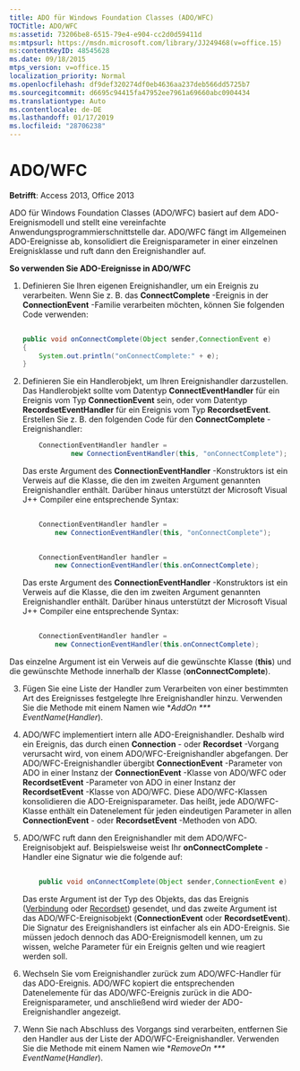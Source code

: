 ```yaml
---
title: ADO für Windows Foundation Classes (ADO/WFC)
TOCTitle: ADO/WFC
ms:assetid: 73206be8-6515-79e4-e904-cc2d0d59411d
ms:mtpsurl: https://msdn.microsoft.com/library/JJ249468(v=office.15)
ms:contentKeyID: 48545628
ms.date: 09/18/2015
mtps_version: v=office.15
localization_priority: Normal
ms.openlocfilehash: df9def320274df0eb4636aa237deb566dd5725b7
ms.sourcegitcommit: d6695c94415fa47952ee7961a69660abc0904434
ms.translationtype: Auto
ms.contentlocale: de-DE
ms.lasthandoff: 01/17/2019
ms.locfileid: "28706238"
---
```

# <a name="adowfc"></a>ADO/WFC


**Betrifft**: Access 2013, Office 2013

ADO für Windows Foundation Classes (ADO/WFC) basiert auf dem ADO-Ereignismodell und stellt eine vereinfachte Anwendungsprogrammierschnittstelle dar. ADO/WFC fängt im Allgemeinen ADO-Ereignisse ab, konsolidiert die Ereignisparameter in einer einzelnen Ereignisklasse und ruft dann den Ereignishandler auf.

**So verwenden Sie ADO-Ereignisse in ADO/WFC**

1.  Definieren Sie Ihren eigenen Ereignishandler, um ein Ereignis zu verarbeiten. Wenn Sie z. B. das **ConnectComplete** -Ereignis in der **ConnectionEvent** -Familie verarbeiten möchten, können Sie folgenden Code verwenden:
    
    ```java 
     
    public void onConnectComplete(Object sender,ConnectionEvent e) 
    { 
        System.out.println("onConnectComplete:" + e); 
    } 
    ```

2.  Definieren Sie ein Handlerobjekt, um Ihren Ereignishandler darzustellen. Das Handlerobjekt sollte vom Datentyp **ConnectEventHandler** für ein Ereignis vom Typ **ConnectionEvent** sein, oder vom Datentyp **RecordsetEventHandler** für ein Ereignis vom Typ **RecordsetEvent**. Erstellen Sie z. B. den folgenden Code für den **ConnectComplete** -Ereignishandler:
    
    ```java
        ConnectionEventHandler handler =  
                new ConnectionEventHandler(this, "onConnectComplete"); 
    ```

    Das erste Argument des **ConnectionEventHandler** -Konstruktors ist ein Verweis auf die Klasse, die den im zweiten Argument genannten Ereignishandler enthält. Darüber hinaus unterstützt der Microsoft Visual J++ Compiler eine entsprechende Syntax:
    
    ```java 
     
        ConnectionEventHandler handler =  
            new ConnectionEventHandler(this, "onConnectComplete"); 
    ```
    
    ```java 
     
        ConnectionEventHandler handler =  
            new ConnectionEventHandler(this.onConnectComplete); 
    ```
    
    Das erste Argument des **ConnectionEventHandler** -Konstruktors ist ein Verweis auf die Klasse, die den im zweiten Argument genannten Ereignishandler enthält. Darüber hinaus unterstützt der Microsoft Visual J++ Compiler eine entsprechende Syntax:
    
    ```java 
     
        ConnectionEventHandler handler =  
            new ConnectionEventHandler(this.onConnectComplete); 
    ```
    
    

Das einzelne Argument ist ein Verweis auf die gewünschte Klasse (**this**) und die gewünschte Methode innerhalb der Klasse (**onConnectComplete**).


3.  Fügen Sie eine Liste der Handler zum Verarbeiten von einer bestimmten Art des Ereignisses festgelegte Ihre Ereignishandler hinzu. Verwenden Sie die Methode mit einem Namen wie **AddOn *** EventName*(*Handler*).

4.  ADO/WFC implementiert intern alle ADO-Ereignishandler. Deshalb wird ein Ereignis, das durch einen **Connection** - oder **Recordset** -Vorgang verursacht wird, von einem ADO/WFC-Ereignishandler abgefangen. Der ADO/WFC-Ereignishandler übergibt **ConnectionEvent** -Parameter von ADO in einer Instanz der **ConnectionEvent** -Klasse von ADO/WFC oder **RecordsetEvent** -Parameter von ADO in einer Instanz der **RecordsetEvent** -Klasse von ADO/WFC. Diese ADO/WFC-Klassen konsolidieren die ADO-Ereignisparameter. Das heißt, jede ADO/WFC-Klasse enthält ein Datenelement für jeden eindeutigen Parameter in allen **ConnectionEvent** - oder **RecordsetEvent** -Methoden von ADO.

5.  ADO/WFC ruft dann den Ereignishandler mit dem ADO/WFC-Ereignisobjekt auf. Beispielsweise weist Ihr **onConnectComplete** -Handler eine Signatur wie die folgende auf:
    
    ```java 
     
        public void onConnectComplete(Object sender,ConnectionEvent e) 
    ```
    
    Das erste Argument ist der Typ des Objekts, das das Ereignis ([Verbindung](connection-object-ado.md) oder [Recordset](recordset-object-ado.md)) gesendet, und das zweite Argument ist das ADO/WFC-Ereignisobjekt (**ConnectionEvent** oder **RecordsetEvent**). Die Signatur des Ereignishandlers ist einfacher als ein ADO-Ereignis. Sie müssen jedoch dennoch das ADO-Ereignismodell kennen, um zu wissen, welche Parameter für ein Ereignis gelten und wie reagiert werden soll.

6.  Wechseln Sie vom Ereignishandler zurück zum ADO/WFC-Handler für das ADO-Ereignis. ADO/WFC kopiert die entsprechenden Datenelemente für das ADO/WFC-Ereignis zurück in die ADO-Ereignisparameter, und anschließend wird wieder der ADO-Ereignishandler angezeigt.

7.  Wenn Sie nach Abschluss des Vorgangs sind verarbeiten, entfernen Sie den Handler aus der Liste der ADO/WFC-Ereignishandler. Verwenden Sie die Methode mit einem Namen wie **RemoveOn *** EventName*(*Handler*).

